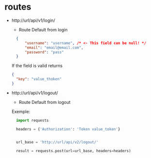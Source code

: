 # routes

- http://url/api/v1/login/
  - Route Default from login
  ```json
    {
        "username": "username", /* <- This field can be null! */
        "email": "email@email.com",
        "password": "pass"
    }
  ```
  If the field is valid returns 
  ```json
  {
    "key": "value_thoken"
  }
  ```
- http://url/api/v1/logout/
  - Route Default from logout
  
  Exemple:
  ```py
    import requests

    headers = {'Authorization': 'Token value_token'}


    url_base = 'http://url/api/v2/logout/'
    
    result = requests.post(url=url_base, headers=headers)
  ```